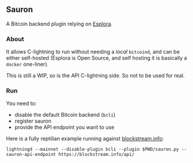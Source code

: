 ## Sauron

A Bitcoin backend plugin relying on [Esplora](https://github.com/Blockstream/esplora).


### About

It allows C-lightning to run without needing a *local* `bitcoind`, and can be either
self-hosted (Esplora is Open Source, and self hosting it is basically a `docker` one-liner).

This is still a WIP, so is the API C-lightning side. So not to be used for real.


### Run

You need to:
- disable the default Bitcoin backend (`bcli`)
- register sauron
- provide the API endpoint you want to use

Here is a fully reptilian example running against [blockstream.info](https://blockstream.info/):

```
lightningd --mainnet --disable-plugin bcli --plugin $PWD/sauron.py --sauron-api-endpoint https://blockstream.info/api/
```
